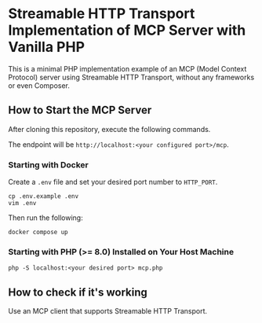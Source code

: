 # Streamable HTTP Transport Implementation of MCP Server with Vanilla PHP

This is a minimal PHP implementation example of an MCP (Model Context Protocol) server using Streamable HTTP Transport, without any frameworks or even Composer.

## How to Start the MCP Server

After cloning this repository, execute the following commands.

The endpoint will be `http://localhost:<your configured port>/mcp`.

### Starting with Docker

Create a `.env` file and set your desired port number to `HTTP_PORT`.

```shell
cp .env.example .env
vim .env
```

Then run the following:

```shell
docker compose up
```

### Starting with PHP (>= 8.0) Installed on Your Host Machine

```shell
php -S localhost:<your desired port> mcp.php
```

## How to check if it's working

Use an MCP client that supports Streamable HTTP Transport.
